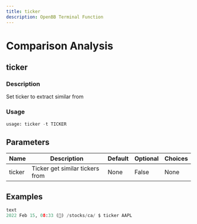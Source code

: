 ```yaml
---
title: ticker
description: OpenBB Terminal Function
---
```


# Comparison Analysis

## ticker

### Description

Set ticker to extract similar from

### Usage

```python
usage: ticker -t TICKER
```

## Parameters

| Name | Description | Default | Optional | Choices |
| ---- | ----------- | ------- | -------- | ------- |
| ticker | Ticker get similar tickers from | None | False | None |

## Examples

```python
text
2022 Feb 15, 08:33 (🦋) /stocks/ca/ $ ticker AAPL
```
